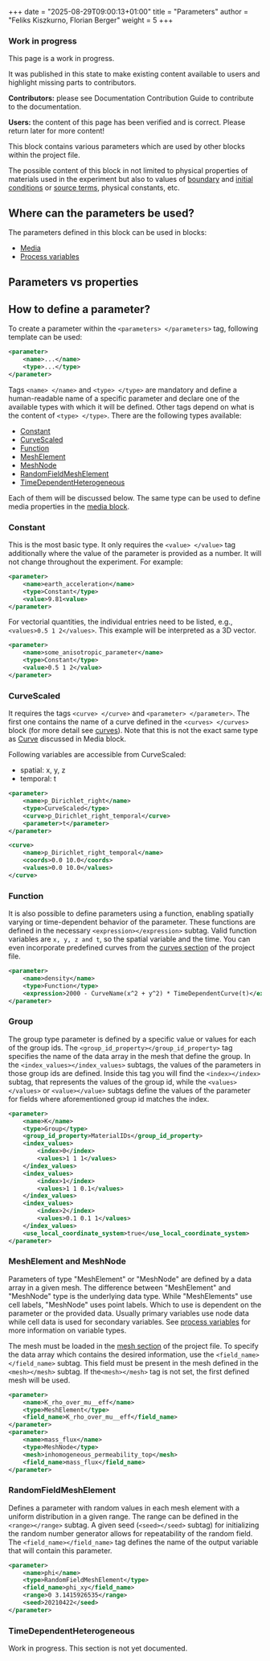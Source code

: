 +++
date = "2025-08-29T09:00:13+01:00"
title = "Parameters"
author = "Feliks Kiszkurno, Florian Berger"
weight = 5
+++

<div class="note">

### Work in progress

This page is a work in progress.

It was published in this state to make existing content available to users and highlight missing parts to contributors.

**Contributors:** please see Documentation Contribution Guide to contribute to the documentation.

**Users:** the content of this page has been verified and is correct. Please return later for more content!

</div>

This block contains various parameters which are used by other blocks within the project file.

The possible content of this block in not limited to physical properties of materials used in the experiment but also to values
of [boundary](/docs/userguide/blocks/process_variables/#boundary-conditions) and [initial conditions](/docs/userguide/blocks/process_variables/#initial-conditions) or [source terms](/docs/userguide/blocks/process_variables/#sources), physical constants, etc.

## Where can the parameters be used?

The parameters defined in this block can be used in blocks:

- [Media](/docs/userguide/blocks/media/)
- [Process variables](/docs/userguide/blocks/process_variables/)

## Parameters vs properties

<!-- TODO: describe differences in access to parameters and properties -->

## How to define a parameter?

To create a parameter within the `<parameters> </parameters>` tag, following template can be used:

```xml
<parameter>
    <name>...</name>
    <type>...</type>
</parameter>
```

Tags `<name> </name>` and `<type> </type>` are mandatory and define a human-readable name of a specific parameter and declare
one of the available types with which it will be defined.
Other tags depend on what is the content of `<type> </type>`.
There are the following types available:

- [Constant](/docs/userguide/blocks/parameters/#constant)
- [CurveScaled](/docs/userguide/blocks/parameters/#curvescaled)
- [Function](/docs/userguide/blocks/parameters/#Function)
- [MeshElement](/docs/userguide/blocks/parameters/#meshelement)
- [MeshNode](/docs/userguide/blocks/parameters/#meshelement)
- [RandomFieldMeshElement](/docs/userguide/blocks/parameters/#RandomFieldMeshElement)
- [TimeDependentHeterogeneous](/docs/userguide/blocks/parameters/#TimeDependentHeterogeneous)

Each of them will be discussed below.
The same type can be used to define media properties in the [media block](/docs/userguide/blocks/media/).

### Constant

This is the most basic type.
It only requires the `<value> </value>` tag additionally where the value of the parameter is provided as a number.
It will not change throughout the experiment.
For example:

```xml
<parameter>
    <name>earth_acceleration</name>
    <type>Constant</type>
    <value>9.81<value>
</parameter>
```

For vectorial quantities, the individual entries need to be listed, e.g., `<values>0.5 1 2</values>`.
This example will be interpreted as a 3D vector.

```xml
<parameter>
    <name>some_anisotropic_parameter</name>
    <type>Constant</type>
    <value>0.5 1 2</value>
</parameter>
```

<!-- TODO: This is already (partially) described in the section **Media** -->

### CurveScaled

It requires the tags `<curve> </curve>` and `<parameter> </parameter>`.
The first one contains the name of a curve defined in the `<curves> </curves>` block (for more detail see [curves](/docs/userguide/blocks/curves/)).
Note that this is not the exact same type as [Curve](/docs/userguide/blocks/media/#curve) discussed in Media block.

Following variables are accessible from CurveScaled:

- spatial: x, y, z
- temporal: t

```xml
<parameter>
    <name>p_Dirichlet_right</name>
    <type>CurveScaled</type>
    <curve>p_Dirichlet_right_temporal</curve>
    <parameter>t</parameter>
</parameter>
```

```xml
<curve>
    <name>p_Dirichlet_right_temporal</name>
    <coords>0.0 10.0</coords>
    <values>0.0 10.0</values>
</curve>
```

### Function

It is also possible to define parameters using a function, enabling spatially varying or time-dependent behavior of the parameter.
These functions are defined in the necessary `<expression></expression>` subtag.
Valid function variables are `x, y, z and t`, so the spatial variable and the time.
You can even incorporate predefined curves from the [curves section](/docs/userguide/blocks/curves/) of the project file.

```xml
<parameter>
    <name>density</name>
    <type>Function</type>
    <expression>2000 - CurveName(x^2 + y^2) * TimeDependentCurve(t)</expression>
</parameter>
```

### Group

The group type parameter is defined by a specific value or values for each of the group ids.
The `<group_id_property></group_id_property>` tag specifies the name of the data array in the mesh that define the group.
In the `<index_values></index_values>` subtags, the values of the parameters in those group ids are defined.
Inside this tag you will find the `<index></index>` subtag, that represents the values of the group id, while the `<values></values>` or `<value></value>` subtags define the values of the parameter for fields where aforementioned group id matches the index.

```xml
<parameter>
    <name>K</name>
    <type>Group</type>
    <group_id_property>MaterialIDs</group_id_property>
    <index_values>
        <index>0</index>
        <values>1 1 1</values>
    </index_values>
    <index_values>
        <index>1</index>
        <values>1 1 0.1</values>
    </index_values>
    <index_values>
        <index>2</index>
        <values>0.1 0.1 1</values>
    </index_values>
    <use_local_coordinate_system>true</use_local_coordinate_system>
</parameter>
```

<h3 id = "meshelement"> MeshElement and MeshNode</h3>

Parameters of type "MeshElement" or "MeshNode" are defined by a data array in a given mesh.
The difference between "MeshElement" and "MeshNode" type is the underlying data type.
While "MeshElements" use cell labels, "MeshNode" uses point labels.
Which to use is dependent on the parameter or the provided data.
Usually primary variables use node data while cell data is used for secondary variables.
See [process variables](/docs/userguide/blocks/processes/#process-variables) for more information on variable types.

The mesh must be loaded in the [mesh section](docs/userguide/blocks/Meshes) of the project file.
To specify the data array which contains the desired information, use the `<field_name></field_name>` subtag.
This field must be present in the mesh defined in the `<mesh></mesh>` subtag.
If the`<mesh></mesh>` tag is not set, the first defined mesh will be used.

```xml
<parameter>
    <name>K_rho_over_mu__eff</name>
    <type>MeshElement</type>
    <field_name>K_rho_over_mu__eff</field_name>
</parameter>
<parameter>
    <name>mass_flux</name>
    <type>MeshNode</type>
    <mesh>inhomogeneous_permeability_top</mesh>
    <field_name>mass_flux</field_name>
</parameter>
```

### RandomFieldMeshElement

Defines a parameter with random values in each mesh element with a uniform distribution in a given range.
The range can be defined in the `<range></range>` subtag.
A given seed (`<seed></seed>` subtag) for initializing the random number generator allows for repeatability of the random field.
The `<field_name></field_name>` tag defines the name of the output variable that will contain this parameter.

```xml
<parameter>
    <name>phi</name>
    <type>RandomFieldMeshElement</type>
    <field_name>phi_xy</field_name>
    <range>0 3.1415926535</range>
    <seed>20210422</seed>
</parameter>
```

### TimeDependentHeterogeneous

<div class="note">

Work in progress.
This section is not yet documented.

</div>
